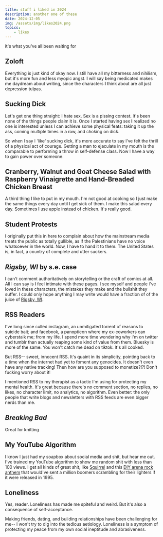```yaml
---
title: stuff i liked in 2024
description: another one of these
date: 2024-12-05
img: /assets/img/likes2024.png
topics: 
    - likes
---
```

it's what you've all been waiting for

## Zoloft
Everything is just kind of okay now. I still have all my bitterness and nihilism, but it's more fun and less myopic angst. I will say being medicated makes me daydream about writing, since the characters I think about are all just depression tulpas.  
## Sucking Dick
Let's get one thing straight: I hate sex. Sex is a pissing contest. It's been none of the things people claim it is. Once I started having sex I realized no one is interested unless I can achieve some physical feats: taking it up the ass, coming multiple times in a row, and choking on dick.

So when I say I 'like' sucking dick, it's more accurate to say I've felt the thrill of a physical act of courage. Getting a man to ejaculate in my mouth is  the comparable to performing a throw in self-defense class. Now I have a way to gain power over someone.
## Cranberry, Walnut and Goat Cheese Salad with Raspberry Vinaigrette and Hand-Breaded Chicken Breast 
A third thing I like to put in my mouth. I'm not good at cooking so I just make the same things every day until I get sick of them. I make this salad every day. Sometimes I use apple instead of chicken. It's really good.
## Student Protests
I originally put this in here to complain about how the mainstream media treats the public as totally gullible, as if the Palestinians have no voice whatsoever in the world. Now, I have to hand it to them. The United States is, in fact, a country of complete and utter suckers. 
## _Rigsby, WI_ by s.e. case
I can't comment authoritatively on storytelling or the craft of comics at all. All I can say is I feel intimate with these pages. I see myself and people I've loved in these characters, the mistakes they make and the bullshit they suffer.  I could only hope anything I may write would have a fraction of of the juice of [Rigsby, WI](https://rigsbywi.com/comic/comic1/). 

## RSS Readers
I've long since culled instagram, an unmitigated torrent of reasons to suicide bait; and facebook, a panopticon where my ex-coworkers can cyberstalk me; from my life. I spend more time wondering why I'm on twitter and tumblr than actually reaping some kind of value from them. Bluesky is more of the same. You won't catch me dead on tiktok. It's all cooked. 

But RSS-- sweet, innocent RSS. It's quaint in its simplicity, pointing back to a time when the internet had yet to foment any genocides. It doesn't even have any native tracking! Then how are you supposed to monetize?!?! Don't fucking worry about it! 

I mentioned RSS to my therapist as a tactic I'm using for protecting my mental health. It's great because there's no comment section, no replies, no likes, no character limit, no analytics, no algorithm. Even better: the only people that write blogs and newsletters with RSS feeds are even bigger nerds than me.  

## _Breaking Bad_
Great for knitting

## My YouTube Algorithm
I know I just had my soapbox about social media and shit, but hear me out. I've trained my YouTube algorithm to show me random shit with less than 100 views. I get all kinds of great shit, like [Squirrel](https://www.youtube.com/watch?v=gRGqwb3KDiQ) and this [DIY arena rock anthem](https://www.youtube.com/watch?v=y-mrJrYaObs) that would've sent a million boomers scrambling for their lighters if it were released in 1995. 

## Loneliness
Yes, reader. Loneliness has made me spiteful and weird. But it's also a consequence of self-acceptance.

Making friends, dating, and building relationships have been challenging for me-- I won't try to dig into the tedious aetiology. Loneliness is a symptom of protecting my peace from my own social ineptitude and abrasiveness. 
